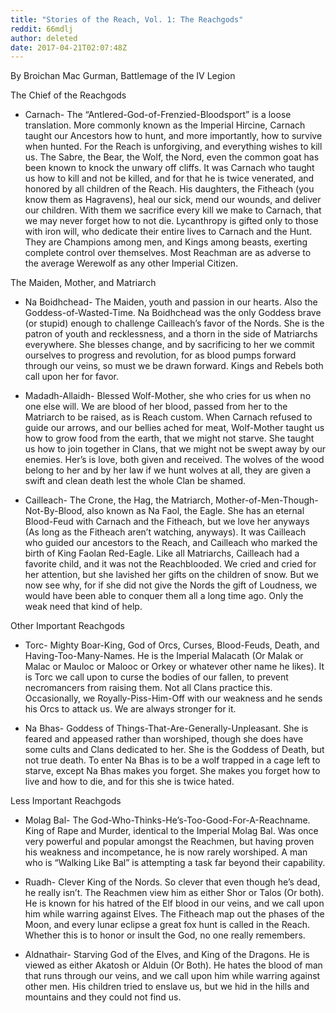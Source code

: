 ```yaml
---
title: "Stories of the Reach, Vol. 1: The Reachgods"
reddit: 66mdlj
author: deleted
date: 2017-04-21T02:07:48Z
---
```


  By Broichan Mac Gurman, Battlemage of the IV Legion


The Chief of the Reachgods

* Carnach- The “Antlered-God-of-Frenzied-Bloodsport” is a loose translation. More commonly known as the Imperial Hircine, Carnach taught our Ancestors how to hunt, and more importantly, how to survive when hunted. For the Reach is unforgiving, and everything wishes to kill us. The Sabre, the Bear, the Wolf, the Nord, even the common goat has been known to knock the unwary off cliffs. It was Carnach who taught us how to kill and not be killed, and for that he is twice venerated, and honored by all children of the Reach. His daughters, the Fitheach (you know them as Hagravens), heal our sick, mend our wounds, and deliver our children. With them we sacrifice every kill we make to Carnach, that we may never forget how to not die. Lycanthropy is gifted only to those with iron will, who dedicate their entire lives to Carnach and the Hunt. They are Champions among men, and Kings among beasts, exerting complete control over themselves. Most Reachman are as adverse to the average Werewolf as any other Imperial Citizen. 

The Maiden, Mother, and Matriarch

* Na Boidhchead- The Maiden, youth and passion in our hearts. Also the Goddess-of-Wasted-Time. Na Boidhchead was the only Goddess brave (or stupid) enough to challenge Cailleach’s favor of the Nords. She is the patron of youth and recklessness, and a thorn in the side of Matriarchs everywhere. She blesses change, and by sacrificing to her we commit ourselves to progress and revolution, for as blood pumps forward through our veins, so must we be drawn forward. Kings and Rebels both call upon her for favor. 

* Madadh-Allaidh- Blessed Wolf-Mother, she who cries for us when no one else will. We are blood of her blood, passed from her to the Matriarch to be raised, as is Reach custom. When Carnach refused to guide our arrows, and our bellies ached for meat, Wolf-Mother taught us how to grow food from the earth, that we might not starve. She taught us how to join together in Clans, that we might not be swept away by our enemies. Her’s is love, both given and received. The wolves of the wood belong to her and by her law if we hunt wolves at all, they are given a swift and clean death lest the whole Clan be shamed. 

* Cailleach- The Crone, the Hag, the Matriarch, Mother-of-Men-Though-Not-By-Blood, also known as Na Faol, the Eagle. She has an eternal Blood-Feud with Carnach and the Fitheach, but we love her anyways (As long as the Fitheach aren’t watching, anyways). It was Cailleach who guided our ancestors to the Reach, and Cailleach who marked the birth of King Faolan Red-Eagle. Like all Matriarchs, Cailleach had a favorite child, and it was not the Reachblooded. We cried and cried for her attention, but she lavished her gifts on the children of snow. But we now see why, for if she did not give the Nords the gift of Loudness, we would have been able to conquer them all a long time ago. Only the weak need that kind of help.

Other Important Reachgods

* Torc- Mighty Boar-King, God of Orcs, Curses, Blood-Feuds, Death, and Having-Too-Many-Names. He is the Imperial Malacath (Or Malak or Malac or Mauloc or Malooc or Orkey or whatever other name he likes). It is Torc we call upon to curse the bodies of our fallen, to prevent necromancers from raising them. Not all Clans practice this. Occasionally, we Royally-Piss-Him-Off with our weakness and he sends his Orcs to attack us. We are always stronger for it. 

* Na Bhas- Goddess of Things-That-Are-Generally-Unpleasant. She is feared and appeased rather than worshiped, though she does have some cults and Clans dedicated to her. She is the Goddess of Death, but not true death. To enter Na Bhas is to be a wolf trapped in a cage left to starve, except Na Bhas makes you forget. She makes you forget how to live and how to die, and for this she is twice hated.


Less Important Reachgods

* Molag Bal- The God-Who-Thinks-He’s-Too-Good-For-A-Reachname. King of Rape and Murder, identical to the Imperial Molag Bal. Was once very powerful and popular amongst the Reachmen, but having proven his weakness and incompetance, he is now rarely worshiped. A man who is “Walking Like Bal” is attempting a task far beyond their capability. 

* Ruadh- Clever King of the Nords. So clever that even though he’s dead, he really isn’t. The Reachmen view him as either Shor or Talos (Or both). He is known for his hatred of the Elf blood in our veins, and we call upon him while warring against Elves. The Fitheach map out the phases of the Moon, and every lunar eclipse a great fox hunt is called in the Reach. Whether this is to honor or insult the God, no one really remembers. 

* Aldnathair- Starving God of the Elves, and King of the Dragons. He is viewed as either Akatosh or Alduin (Or Both). He hates the blood of man that runs through our veins, and we call upon him while warring against other men. His children tried to enslave us, but we hid in the hills and mountains and they could not find us. 









